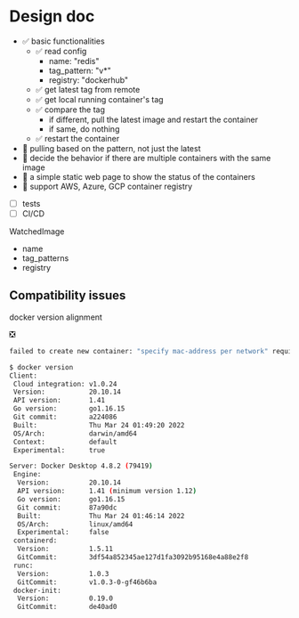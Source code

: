# Design doc
- ✅ basic functionalities
    - ✅ read config
        - name: "redis"
        - tag_pattern: "v*"
        - registry: "dockerhub"
    - ✅ get latest tag from remote
    - ✅ get local running container's tag
    - ✅ compare the tag
        - if different, pull the latest image and restart the container
        - if same, do nothing
    - ✅ restart the container
- 🚧 pulling based on the pattern, not just the latest
- 🚧 decide the behavior if there are multiple containers with the same image
- 🚧 a simple static web page to show the status of the containers
- 🚧 support AWS, Azure, GCP container registry
- [ ] tests
- [ ] CI/CD

WatchedImage
- name
- tag_patterns
- registry



## Compatibility issues

docker version alignment

❎

```bash
failed to create new container: "specify mac-address per network" requires API version 1.44, but the Docker daemon API version is 1.41
```

```bash
$ docker version
Client:
 Cloud integration: v1.0.24
 Version:           20.10.14
 API version:       1.41
 Go version:        go1.16.15
 Git commit:        a224086
 Built:             Thu Mar 24 01:49:20 2022
 OS/Arch:           darwin/amd64
 Context:           default
 Experimental:      true

Server: Docker Desktop 4.8.2 (79419)
 Engine:
  Version:          20.10.14
  API version:      1.41 (minimum version 1.12)
  Go version:       go1.16.15
  Git commit:       87a90dc
  Built:            Thu Mar 24 01:46:14 2022
  OS/Arch:          linux/amd64
  Experimental:     false
 containerd:
  Version:          1.5.11
  GitCommit:        3df54a852345ae127d1fa3092b95168e4a88e2f8
 runc:
  Version:          1.0.3
  GitCommit:        v1.0.3-0-gf46b6ba
 docker-init:
  Version:          0.19.0
  GitCommit:        de40ad0
```
